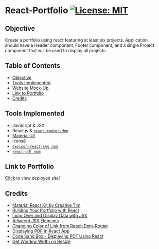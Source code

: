 # React-Portfolio [![License: MIT](https://img.shields.io/badge/License-MIT-yellow.svg)](https://opensource.org/licenses/MIT)
 
## Objective

Create a portfolio using react featuring at least six projects. Application should have a Header component, Footer component, and a single Project component that will be used to display all projects.

## Table of Contents

* [Objective](#objective)
* [Tools Implemented](#tools-implemented)
* [Website Mock-Up](#website-mock-up)
* [Link to Portfolio](#link-to-portfolio)
* [Credits](#credits)

## Tools Implemented

* JavScript & JSX
* React.js & [`react-router-dom`](https://www.npmjs.com/package/react-router-dom)
* [Material-UI](https://material-ui.com/)
* [Icons8](https://icons8.com/icons)
* [`devicon-react-svg npm`](https://www.npmjs.com/package/devicon-react-svg)
* [`react-pdf npm`](https://www.npmjs.com/package/react-pdf)

## Link to Portfolio

[Click](https://e-burton.github.io/React-Portfolio) to view deployed site!

## Credits

* [Material React Kit by Creative Tim](https://www.creative-tim.com/product/material-kit-react?partner=104080)
* [Building Your Portfolio with React](https://www.framer.com/blog/posts/react-portfolio/)
* [Loop Over and Display Data with JSX](https://scotch.io/courses/10-react-challenges-beginner/loop-over-and-display-data-with-jsx#:~:text=Loop%20Over%20the%20Array,-.&text=Components%20in%20JSX%20are%20JS,JSX%20handlebars%2Dlike%20curly%20brackets.)
* [Adjacent JSX Elements](https://stackoverflow.com/questions/31284169/parse-error-adjacent-jsx-elements-must-be-wrapped-in-an-enclosing-tag)
* [Changing Color of Link from React-Dom-Router](https://stackoverflow.com/questions/37843495/material-ui-adding-link-component-from-react-router)
* [Displaying PDF in React App](https://levelup.gitconnected.com/displaying-pdf-in-react-app-6e9d1fffa1a9)
* [Code Sand Box - Displaying PDF Using React](https://levelup.gitconnected.com/displaying-pdf-in-react-app-6e9d1fffa1a9)
* [Get Window Width on Resize](https://www.codegrepper.com/code-examples/javascript/react+get+window+width+on+resize)

